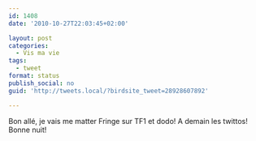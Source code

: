 ```yaml
---
id: 1408
date: '2010-10-27T22:03:45+02:00'

layout: post
categories:
  - Vis ma vie
tags:
  - tweet
format: status
publish_social: no
guid: 'http://tweets.local/?birdsite_tweet=28928607892'

---
```


Bon allé, je vais me matter Fringe sur TF1 et dodo! A demain les twittos! Bonne nuit!